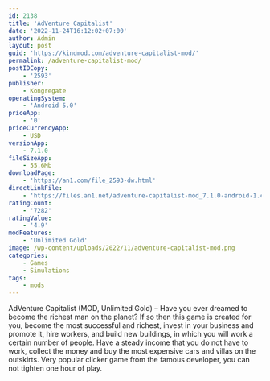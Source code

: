 ```yaml
---
id: 2138
title: 'AdVenture Capitalist'
date: '2022-11-24T16:12:02+07:00'
author: Admin
layout: post
guid: 'https://kindmod.com/adventure-capitalist-mod/'
permalink: /adventure-capitalist-mod/
postIDCopy:
    - '2593'
publisher:
    - Kongregate
operatingSystem:
    - 'Android 5.0'
priceApp:
    - '0'
priceCurrencyApp:
    - USD
versionApp:
    - 7.1.0
fileSizeApp:
    - 55.6Mb
downloadPage:
    - 'https://an1.com/file_2593-dw.html'
directLinkFile:
    - 'https://files.an1.net/adventure-capitalist-mod_7.1.0-android-1.com.apk'
ratingCount:
    - '7282'
ratingValue:
    - '4.9'
modFeatures:
    - 'Unlimited Gold'
image: /wp-content/uploads/2022/11/adventure-capitalist-mod.png
categories:
    - Games
    - Simulations
tags:
    - mods
---
```


AdVenture Capitalist (MOD, Unlimited Gold) – Have you ever dreamed to become the richest man on the planet? If so then this game is created for you, become the most successful and richest, invest in your business and promote it, hire workers, and build new buildings, in which you will work a certain number of people. Have a steady income that you do not have to work, collect the money and buy the most expensive cars and villas on the outskirts. Very popular clicker game from the famous developer, you can not tighten one hour of play.